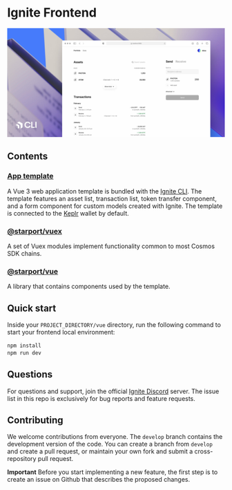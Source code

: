 # Ignite Frontend

![Screenshot](./assets/cover.jpg)

## Contents

### [App template](https://github.com/tendermint/vue/tree/develop/packages/template)

A Vue 3 web application template is bundled with the [Ignite CLI](https://github.com/ignite-hq/cli). The template features an asset list, transaction list, token transfer component, and a form component for custom models created with Ignite. The template is connected to the [Keplr](https://github.com/chainapsis/keplr-wallet/) wallet by default.

### [@starport/vuex](https://github.com/tendermint/vue/tree/develop/packages/vuex)

A set of Vuex modules implement functionality common to most Cosmos SDK chains.

### [@starport/vue](https://github.com/tendermint/vue/tree/develop/packages/vue)

A library that contains components used by the template.

## Quick start

Inside your `PROJECT_DIRECTORY/vue` directory, run the following command to start your frontend local environment:

```bash
npm install
npm run dev
```

## Questions

For questions and support, join the official [Ignite Discord](https://discord.gg/ignite) server. The issue list in this repo is exclusively for bug reports and feature requests.

## Contributing

We welcome contributions from everyone. The `develop` branch contains the development version of the code. You can create a branch from `develop` and create a pull request, or maintain your own fork and submit a cross-repository pull request.

**Important** Before you start implementing a new feature, the first step is to create an issue on Github that describes the proposed changes.
